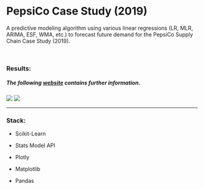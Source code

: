 # PepsiCo Case Study (2019)


A predictive modeling algorithm using various linear regressions (LR, MLR, ARIMA, ESF, WMA, etc.) to forecast future demand
for the PepsiCo Supply Chain Case Study (2019).

<br />
  
### Results:

##### The following <a href='https://justahuman1.github.io/'>website</a> contains further information.

<img src='https://i.imgur.com/y1WNSIU.png'>


<img src='https://i.imgur.com/4htmAoa.png'>

<hr />

### Stack:
  - Scikit-Learn
  - Stats Model API
  - Plotly

  - Matplotlib

  - Pandas
